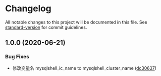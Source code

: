 # Changelog

All notable changes to this project will be documented in this file. See [standard-version](https://github.com/conventional-changelog/standard-version) for commit guidelines.

## 1.0.0 (2020-06-21)


### Bug Fixes

* 修改变量名 mysqlshell_ic_name to mysqlshell_cluster_name ([dc30637](https://github.com/daixijun/ansible-role-mysql-shell/commit/dc3063716e085af9c5c91a8360d0be4f424f9b83))
